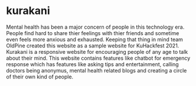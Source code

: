 # kurakani
Mental health has been a major concern of people in this technology era. People find hard to share thier feelings with thier friends and sometime even feels more 
anxious and exhausted. Keeping that thing in mind team OldPine created this website as a sample website for KuHackfest 2021. 
Kurakani is a responsive website for encouraging people of any age to talk about their mind. This website contains features like chatbot for emergency response which has features like asking tips and entertainment, 
calling doctors being anonymus, mental health related blogs and creating a circle of their own kind of people. 

